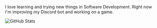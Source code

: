 I love learning and trying new things in Software Development. Right now I'm improving my Discord bot and working on a game.

![GitHub Stats](https://github-readme-stats.vercel.app/api/top-langs/?username=TerrellAW&theme=vue-dark&show_icons=true&hide_border=true&layout=compact)

<!--
**TerrellAW/TerrellAW** is a ✨ _special_ ✨ repository because its `README.md` (this file) appears on your GitHub profile.

Here are some ideas to get you started:

- 🔭 I’m currently working on ...
- 🌱 I’m currently learning ...
- 👯 I’m looking to collaborate on ...
- 🤔 I’m looking for help with ...
- 💬 Ask me about ...
- 📫 How to reach me: ...
- 😄 Pronouns: ...
- ⚡ Fun fact: ...
-->
